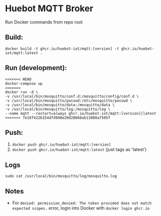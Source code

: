 # Huebot MQTT Broker

Run Docker commands from repo root

## Build:

`docker build -t ghcr.io/huebot-iot/mqtt:[version] -t ghcr.io/huebot-iot/mqtt:latest .`

## Run (development):

```
<<<<<<< HEAD
docker-compose up
=======
docker run -d \
-v /usr/local/bin/mosquitto/conf.d:/mosquitto/config/conf.d \
-v /usr/local/bin/mosquitto/passwd:/etc/mosquitto/passwd \
-v /usr/local/bin/mosquitto/data:/mosquitto/data \
-v /usr/local/bin/mosquitto/log:/mosquitto/log \
--name mqtt --restart=always ghcr.io/huebot-iot/mqtt:[version]|latest
>>>>>>> 7e18f422b154dfd948e20d28868ab13880a7505f
```

## Push:

1. `docker push ghcr.io/huebot-iot/mqtt:[version]`
2. `docker push ghcr.io/huebot-iot/mqtt:latest` (just tags as 'latest')

## Logs

`sudo cat /usr/local/bin/mosquitto/log/mosquitto.log`

## Notes

- For `denied: permission_denied: The token provided does not match expected scopes.` error, login into Docker with `docker login ghcr.io`
